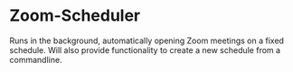 # Zoom-Scheduler

Runs in the background, automatically opening Zoom meetings on a fixed schedule. Will also provide functionality to create a new schedule from a commandline.
